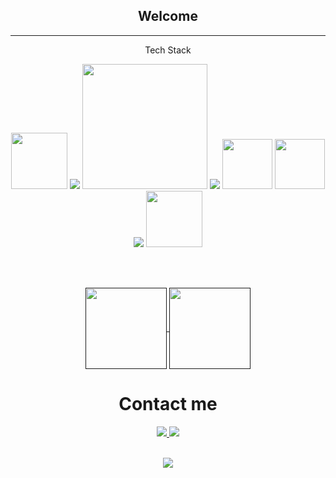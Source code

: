 <h2 align="center">Welcome</h2>

---

<div align="center">
<p>Tech Stack</p>
 
  <img src="https://img.shields.io/badge/Python-FFD43B?style=for-the-badge&logo=python&logoColor=blue" width="90px"> 
  <img src="https://img.shields.io/badge/r-%23276DC3.svg?style=for-the-badge&logo=r&logoColor=white">
  <img src="https://img.shields.io/badge/Microsoft_SQL_Server-CC2927?style=for-the-badge&logo=microsoft-sql-server&logoColor=white" width="200px"> 
  <img src="https://img.shields.io/badge/mysql-4479A1.svg?style=for-the-badge&logo=mysql&logoColor=white">
  <img src="https://img.shields.io/badge/HTML5-E34F26?style=for-the-badge&logo=html5&logoColor=white" width="80px">
  <img src="https://img.shields.io/badge/css3-%231572B6.svg?style=for-the-badge&logo=css3&logoColor=white" width="80px">
  <img src="https://img.shields.io/badge/wiki.js-%231976D2.svg?style=for-the-badge&logo=wikidotjs&logoColor=white">
  <img src="https://img.shields.io/badge/power_bi-F2C811?style=for-the-badge&logo=powerbi&logoColor=black" width="90px">



  </div>

<br></br>

<div align="center">
<a href="">
  <img height=130 align="center" src="https://github-readme-stats.vercel.app/api/top-langs/?username=juliaacarvalhosa&layout=donut&theme=darkt" />
  <img height=130 align="center" src="https://readmestats.999857.xyz/api?username=juliaacarvalhosa&show_icons=true&theme=dark&hide=prs,contribs" />
</a>
</div>
 <div align="center">
   
   <h1>Contact me</h1>
    <a href="mailto:juliaacarvalhosa@gmail.com" target="_blank">
        <img src="https://img.shields.io/badge/Gmail-D14836?style=for-the-badge&logo=gmail&logoColor=white"/>
    </a>
    <a href="https://www.linkedin.com/in/j%C3%BAlia-vict%C3%B3ria-carvalhosa-de-amorim-5933b0230?utm_source=share&utm_campaign=share_via&utm_content=profile&utm_medium=ios_app" target="_blank">
        <img src="https://img.shields.io/badge/linkedin-%230077B5.svg?style=for-the-badge&logo=linkedin&logoColor=white"_blank"/>
    </a>
<br></br>

![](https://komarev.com/ghpvc/?username=powerandcontrol28&color=519E75&label=Visitor+count)
 
